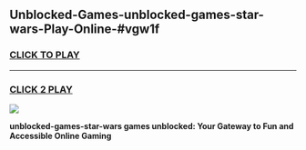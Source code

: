 
## Unblocked-Games-unblocked-games-star-wars-Play-Online-#vgw1f
<h3>
<a href="https://premium.freeplayer.one?title=unblocked-games-star-wars&ref=27F">CLICK TO PLAY</a></h3>
<hr>

<h3>
<a href="https://premium.freeplayer.one?title=unblocked-games-star-wars&ref=27F">CLICK 2 PLAY</a>
  
</h3>

<a href="https://premium.freeplayer.one?title=unblocked-games-star-wars&ref=27F"><img src="https://clearcache.store/games.png"></a>


**unblocked-games-star-wars games unblocked: Your Gateway to Fun and Accessible Online Gaming**
